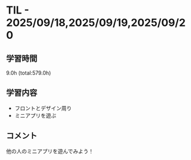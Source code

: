 # TIL - 2025/09/18,2025/09/19,2025/09/20

## 学習時間
9.0h (total:579.0h)

## 学習内容
- フロントとデザイン周り
- ミニアプリを遊ぶ

## コメント
他の人のミニアプリを遊んでみよう！
